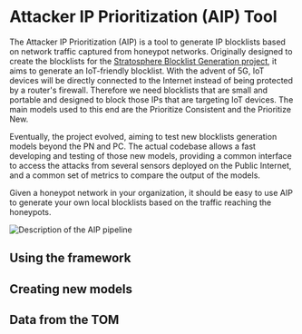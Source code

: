 # Attacker IP Prioritization (AIP) Tool
The Attacker IP Prioritization (AIP) is a tool to generate IP blocklists based on network traffic captured from honeypot networks. Originally designed to create the blocklists for the [Stratosphere Blocklist Generation project](https://mcfp.felk.cvut.cz/publicDatasets/CTU-AIPP-BlackList/), it aims to generate an IoT-friendly blocklist. With the advent of 5G, IoT devices will be directly connected to the Internet instead of being protected by a router's firewall. Therefore we need blocklists that are small and portable and designed to block those IPs that are targeting IoT devices. The main models used to this end are the Prioritize Consistent and the Prioritize New.


Eventually, the project evolved, aiming to test new blocklists generation models beyond the PN and PC. The actual codebase allows a fast developing and testing of those new models, providing a common interface to access the attacks from several sensors deployed on the Public Internet, and a common set of metrics to compare the output of the models.


Given a honeypot network in your organization, it should be easy to use AIP to generate your own local blocklists based on the traffic reaching the honeypots.

![Description of the AIP pipeline](AIP_Diagram.png "AIP Tool pipeline")

## Using the framework

## Creating new models

## Data from the TOM
